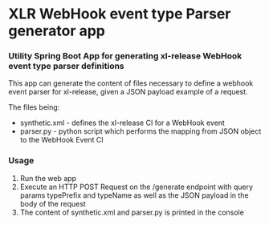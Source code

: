 # XLR WebHook event type Parser generator app

### Utility Spring Boot App for generating xl-release WebHook event type parser definitions

This app can generate the content of files necessary to define a webhook event parser for xl-release, given a JSON payload example of a request. 

The files being:

* synthetic.xml - defines the xl-release CI for a WebHook event
* parser.py - python script which performs the mapping from JSON object to the WebHook Event CI

### Usage

1) Run the web app
2) Execute an HTTP POST Request on the /generate endpoint with query params typePrefix and typeName as well as the JSON payload in the body of the request
3) The content of synthetic.xml and parser.py is printed in the console
